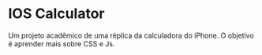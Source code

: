 <h1>IOS Calculator</h1>

Um projeto acadêmico de uma réplica da calculadora do iPhone.
O objetivo é aprender mais sobre CSS e Js.
